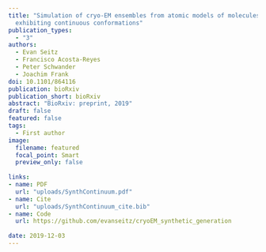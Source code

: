 ```yaml
---
title: "Simulation of cryo-EM ensembles from atomic models of molecules
  exhibiting continuous conformations"
publication_types:
  - "3"
authors:
  - Evan Seitz
  - Francisco Acosta-Reyes
  - Peter Schwander
  - Joachim Frank
doi: 10.1101/864116
publication: bioRxiv
publication_short: bioRxiv
abstract: "BioRxiv: preprint, 2019"
draft: false
featured: false
tags:
  - First author
image:
  filename: featured
  focal_point: Smart
  preview_only: false
  
links:
- name: PDF
  url: "uploads/SynthContinuum.pdf"
- name: Cite
  url: "uploads/SynthContinuum_cite.bib"
- name: Code
  url: https://github.com/evanseitz/cryoEM_synthetic_generation
  
date: 2019-12-03
---
```

